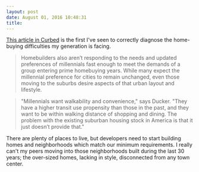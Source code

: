 ```yaml
---
layout: post
date: August 01, 2016 10:48:31
title: 
---
```

[This article in Curbed](http://www.curbed.com/2016/6/21/11956516/millennial-first-time-home-trends-suburbs) is the first I've seen to correctly diagnose the home-buying difficulties my generation is facing.

> Homebuilders also aren’t responding to the needs and updated preferences of millennials fast enough to meet the demands of a group entering prime homebuying years. While many expect the millennial preference for cities to remain unchanged, even those moving to the suburbs desire aspects of that urban layout and lifestyle.

> "Millennials want walkability and convenience," says Ducker. "They have a higher transit use propensity than those in the past, and they want to be within walking distance of shopping and dining. The problem with the existing suburban housing stock in America is that it just doesn’t provide that."

There are plenty of places to live, but developers need to start building homes and neighborhoods which match our minimum requirements. I really can't my peers moving into those neighborhoods built during the last 30 years; the over-sized homes, lacking in style, disconnected from any town center.
